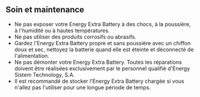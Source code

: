 ## Soin et maintenance

*	Ne pas exposer votre Energy Extra Battery à des chocs, à la poussière, à l'humidité ou à hautes températures.
*	Ne pas utiliser des produits corrosifs ou abrasifs.
*	Gardez l'Energy Extra Battery propre et sans poussière avec un chiffon doux et sec, nettoyez la batterie quand elle est éteinte et déconnecté de l'alimentation.
*	Ne pas démonter votre Energy Extra Battery. Toutes les réparations doivent être réalisées exclusivement par le personnel qualifié d'Energy Sistem Technology, S.A.
*	Il est recommandé de stocker l'Energy Extra Battery chargée si vous n'allez pas l'utiliser pour une longue période de temps.




